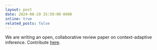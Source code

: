 ```yaml
---
layout: post
date: 2024-08-29 15:59:00-0400
inline: true
related_posts: false
---
```


We are writing an open, collaborative review paper on context-adaptive inference. Contribute [here](https://github.com/lengerichLab/context-review/).
